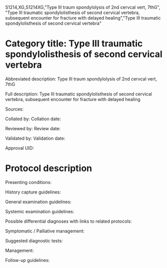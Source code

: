 S1214,XG,S1214XG,"Type III traum spondylolysis of 2nd cervcal vert, 7thG", "Type III traumatic spondylolisthesis of second cervical vertebra, subsequent encounter for fracture with delayed healing","Type III traumatic spondylolisthesis of second cervical vertebra"
# Category title: Type III traumatic spondylolisthesis of second cervical vertebra

Abbreviated description: Type III traum spondylolysis of 2nd cervcal vert, 7thG

Full description: Type III traumatic spondylolisthesis of second cervical vertebra, subsequent encounter for fracture with delayed healing

Sources:

Collated by:
Collation date:

Reviewed by:
Review date:

Validated by:
Validation date:

Approval UID:

# Protocol description

Presenting conditions:

History capture guidelines:

General examination guidelines:

Systemic examination guidelines:

Possible differential diagnoses with links to related protocols:

Symptomatic / Palliative management:

Suggested diagnostic tests:

Management:

Follow-up guidelines:
